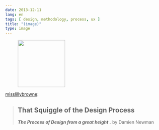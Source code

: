 ```yaml
---
date: 2013-12-11
lang: en
tags: [ design, methodology, process, ux ]
title: "(image)"
type: image
---
```


<figure>
<a
href="https://hugo.ferreira.cc/misslillybrowne-that-squiggle-of-the/attachment/283/"
rel="attachment"><img
src="https://hugo.ferreira.cc/wp-content/uploads/2013/12/tumblr_mxjbz28jWe1sgsx8eo1_500-150x150.jpg"
width="150" height="150" /></a></figure>

[misslillybrowne](http://misslillybrowne.tumblr.com/post/69475312475/that-squiggle-of-the-design-process-the-process):

> ## That Squiggle of the Design Process
>
>
> ***The Process of Design from a great height*** ***.*** by Damien
> Newman


